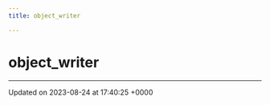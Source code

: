 ```yaml
---
title: object_writer

---
```


# object_writer





-------------------------------

Updated on 2023-08-24 at 17:40:25 +0000